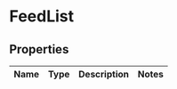 # FeedList

## Properties
Name | Type | Description | Notes
------------ | ------------- | ------------- | -------------
